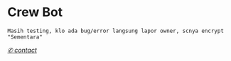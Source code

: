 # Crew Bot
</p>

```Masih testing, klo ada bug/error langsung lapor owner, scnya encrypt "Sementara"```

[*✆ contact*](https://chat.whatsapp.com/E4D1J5M7g6gCgvru8PkJKO)